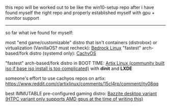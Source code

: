 this repo will be worked out to be like the win10-setup repo after i have found myself the right repo and properly established myself with gpu + monitor support

--------------------------------------------------------------------------------------------------------------------------------------------------------------
so far what ive found for myself:

most "end game/customizable" distro that isn't containers (distrobox) or virtualization (VanillaOS? must recheck): [Bedrock Linux](https://bedrocklinux.org/)
"fastest" arch-based/fork distro (systemd only): [CachyOS](https://cachyos.org/)

"fastest" arch-based/fork distro in BOOT TIME: [Artix Linux (community built iso if base iso install is too complicated)](https://artixlinux.org/download.php#official) with **dinit** and **LXDE**

someone's effort to use cachyos repos on artix: https://www.reddit.com/r/artixlinux/comments/15cl4rp/comment/jty08qq


best IMMUTABLE pre-configured gaming distro: [Bazzite desktop variant (HTPC variant only supports AMD gpus at the time of writing this)](https://github.com/ublue-os/bazzite/#desktop)
